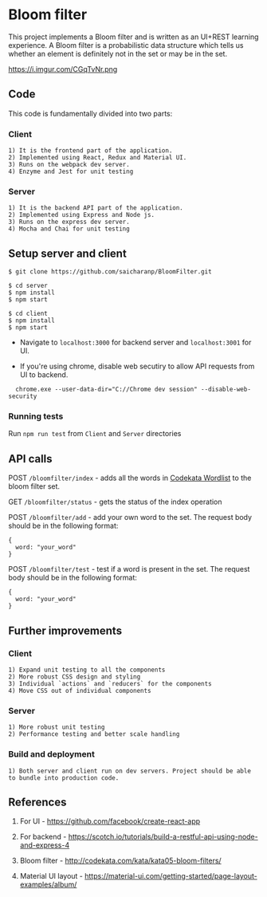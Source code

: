 # Bloom filter

This project implements a Bloom filter and is written as an UI+REST learning experience. A Bloom filter is a probabilistic data structure which tells us whether an element is definitely not in the set or may be in the set.

https://i.imgur.com/CGqTvNr.png

## Code 
This code is fundamentally divided into two parts:
  ### Client
    1) It is the frontend part of the application. 
    2) Implemented using React, Redux and Material UI. 
    3) Runs on the webpack dev server.
    4) Enzyme and Jest for unit testing
    
  ### Server
    1) It is the backend API part of the application. 
    2) Implemented using Express and Node js. 
    3) Runs on the express dev server.
    4) Mocha and Chai for unit testing


## Setup server and client

  ```shell
  $ git clone https://github.com/saicharanp/BloomFilter.git

  $ cd server
  $ npm install
  $ npm start 

  $ cd client
  $ npm install
  $ npm start
  ```
  

  + Navigate to ```localhost:3000``` for backend server and ```localhost:3001``` for UI. 
  - If you're using chrome, disable web secutiry to allow API requests from UI to backend. 
  ```shell
    chrome.exe --user-data-dir="C://Chrome dev session" --disable-web-security
  ```
  
  ### Running tests
  Run ```npm run test``` from ```Client``` and ```Server``` directories
  
## API calls

POST ```/bloomfilter/index``` - adds all the words in [Codekata Wordlist](http://codekata.com/data/wordlist.txt) to the bloom filter set.

GET ```/bloomfilter/status``` - gets the status of the index operation

POST ```/bloomfilter/add``` - add your own word to the set. The request body should be in the following format:
```script
{
  word: "your_word"
}
```

POST ```/bloomfilter/test``` - test if a word is present in the set. The request body should be in the following format:
```script
{
  word: "your_word"
}
```

## Further improvements

   ### Client
    1) Expand unit testing to all the components
    2) More robust CSS design and styling
    3) Individual `actions` and `reducers` for the components
    4) Move CSS out of individual components
    
  ### Server
    1) More robust unit testing
    2) Performance testing and better scale handling
    
  ### Build and deployment
    1) Both server and client run on dev servers. Project should be able to bundle into production code.
    
    
## References

1) For UI - https://github.com/facebook/create-react-app

2) For backend - https://scotch.io/tutorials/build-a-restful-api-using-node-and-express-4

3) Bloom filter - http://codekata.com/kata/kata05-bloom-filters/

4) Material UI layout - https://material-ui.com/getting-started/page-layout-examples/album/
    
  




